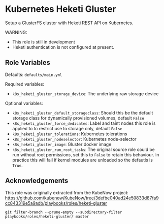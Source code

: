 # Kubernetes Heketi Gluster

Setup a GlusterFS cluster with Heketi REST API on Kubernetes.

WARNING:
- This role is still in development
- Heketi authentication is not configured at present.

Role Variables
--------------

Defaults: `defaults/main.yml`

Required variables:
- `k8s_heketi_gluster_storage_device`: The underlying raw storage device

Optional variables:
- `k8s_heketi_gluster_default_storageclass`: Should this be the default storage class for dynamically provisioned volumes, default `False`
- `k8s_heketi_gluster_force_dedicated`: Label and taint nodes this role is applied to to restrict use to storage only, default `False`
- `k8s_heketi_gluster_tolerations`: Kubernetes tolerations
- `k8s_heketi_gluster_nodeselector`: Kubernetes node-selector
- `k8s_heketi_gluster_image`: Gluster docker image
- `k8s_heketi_gluster_run_root_tasks`: The original source role could be run without root permissions, set this to `False` to retain this behaviour. In practice this will fail if kernel modules are unloaded so the defautls is `True`.


## Acknowledgements

This role was originally extracted from the KubeNow project: https://github.com/kubenow/KubeNow/tree/3defbe040ad24e50833d87fa9cc843319e5a9adb/playbooks/roles/heketi-gluster

    git filter-branch --prune-empty --subdirectory-filter playbooks/roles/heketi-gluster/ master
